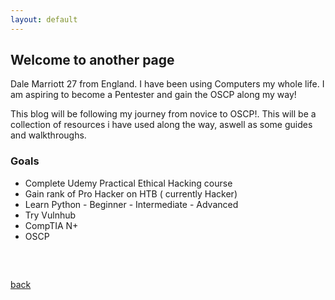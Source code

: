 ```yaml
---
layout: default
---
```


## Welcome to another page

Dale Marriott 27 from England. I have been using Computers my whole life. I am aspiring to become a Pentester and gain the OSCP along my way!

This blog will be following my journey from novice to OSCP!. This will be a collection of resources i have used along the way, aswell as some guides and walkthroughs.

<h3>Goals</h3>
<!-- /wp:heading -->

<!-- wp:columns -->
<div class="wp-block-columns"><!-- wp:column -->
<div class="wp-block-column"><!-- wp:list -->
<ul><li>Complete Udemy Practical Ethical Hacking course</li><li>Gain rank of Pro Hacker on HTB ( currently Hacker)</li><li>Learn Python - Beginner - Intermediate - Advanced</li><li>Try Vulnhub</li><li>CompTIA N+</li><li>OSCP</li></ul>
<!-- /wp:list -->

<!-- wp:paragraph -->
<p></p>
<!-- /wp:paragraph --></div>
<!-- /wp:column --></div>
<!-- /wp:columns -->

<!-- wp:spacer {"height":32} -->
<div style="height:32px" aria-hidden="true" class="wp-block-spacer"></div>
<!-- /wp:spacer -->

<!-- wp:paragraph {"className":"margin-bottom-none"} -->
<p class="margin-bottom-none"></p>
<!-- /wp:paragraph --></div>
<!-- /wp:jetpack/layout-grid-column --></div>
<!-- /wp:jetpack/layout-grid --></div></div>
<!-- /wp:group -->







[back](./)

